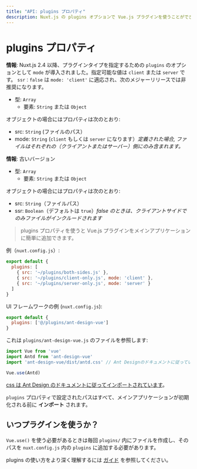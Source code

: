 ```yaml
---
title: "API: plugins プロパティ"
description: Nuxt.js の plugins オプションで Vue.js プラグインを使うことができます。
---
```


# plugins プロパティ

**情報**: Nuxt.js 2.4 以降、プラグインタイプを指定するための `plugins` のオプションとして `mode` が導入されました。指定可能な値は `client` または `server` です。 `ssr：false` は `mode: 'client'` に適応され、次のメジャーリリースでは非推奨になります。

- 型: `Array`
  - 要素: `String` または `Object`

オブジェクトの場合にはプロパティは次のとおり:

  - src: `String` (ファイルのパス）
  - mode: `String` (`client` もしくは `server` になります）*定義された場合, ファイルはそれぞれの（クライアントまたはサーバー）側にのみ含まれます。*

**情報**: 古いバージョン

- 型: `Array`
  - 要素: `String` または `Object`

オブジェクトの場合にはプロパティは次のとおり:

- src: `String`（ファイルパス）
- ssr: `Boolean`（デフォルトは `true`）*false のときは、クライアントサイドでのみファイルがインクルードされます*

> plugins プロパティを使うと Vue.js プラグインをメインアプリケーションに簡単に追加できます。

例（`nuxt.config.js`）:

```js
export default {
  plugins: [
    { src: '~/plugins/both-sides.js' },
    { src: '~/plugins/client-only.js', mode: 'client' },
    { src: '~/plugins/server-only.js', mode: 'server' }
  ]
}
```

UI フレームワークの例 (`nuxt.config.js`):

```js
export default {
  plugins: ['@/plugins/ant-design-vue']
}
```

これは `plugins/ant-design-vue.js` のファイルを参照します:

```js
import Vue from 'vue'
import Antd from 'ant-design-vue'
import 'ant-design-vue/dist/antd.css' // Ant Designのドキュメントに従っています

Vue.use(Antd)
```

[css は Ant Design のドキュメントに従ってインポートされています](https://vue.ant.design/docs/vue/getting-started/#3.-Use-antd's-Components "プラグインを構築するためのヒント")。

`plugins` プロパティで設定されたパスはすべて、メインアプリケーションが初期化される前に **インポート** されます。

## いつプラグインを使うか？

`Vue.use()` を使う必要があるときは毎回 `plugins/` 内にファイルを作成し、そのパスを `nuxt.config.js` 内の `plugins` に追加する必要があります。

plugins の使い方をより深く理解するには [ガイド](/guide/plugins#vue-プラグイン) を参照してください。
